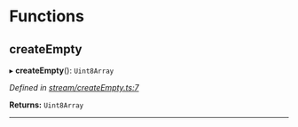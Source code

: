 

# Functions

<a id="createempty"></a>

##  createEmpty

▸ **createEmpty**(): `Uint8Array`

*Defined in [stream/createEmpty.ts:7](https://github.com/polkadot-js/common/blob/8c38115/packages/trie-codec/src/stream/createEmpty.ts#L7)*

**Returns:** `Uint8Array`

___


